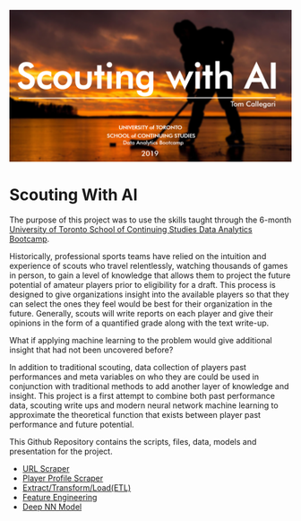 ![alt text](title_page.PNG "Exoplanets")


# Scouting With AI

The purpose of this project was to use the skills taught through the 6-month [University of Toronto School of Continuing Studies Data Analytics Bootcamp](https://bootcamp.learn.utoronto.ca/data/).

Historically, professional sports teams have relied on the intuition and experience of scouts who travel relentlessly, watching thousands of games in person, to 
gain a level of knowledge that allows them to project the future potential of amateur players prior to eligibility for a draft.  This process is designed to give organizations
insight into the available players so that they can select the ones they feel would be best for their organization in the future.  Generally, scouts will write reports on each player
and give their opinions in the form of a quantified grade along with the text write-up.

What if applying machine learning to the problem would give additional insight that had not been uncovered before?

In addition to traditional scouting, data collection of players past performances and meta variables on who they are could be used in conjunction with traditional methods to add another layer
of knowledge and insight. This project is a first attempt to combine both past performance data, scouting write ups and modern neural network machine learning to approximate the theoretical function that exists between
player past performance and future potential.

This Github Repository contains the scripts, files, data, models and presentation for the project.

* [URL Scraper](https://github.com/TomCallegari/ScoutingWithAI/blob/master/Scrapers/eliteprospects_url_scrape.py)
* [Player Profile Scraper](https://github.com/TomCallegari/ScoutingWithAI/blob/master/Scrapers/EliteProspects.py)
* [Extract/Transform/Load(ETL)](https://github.com/TomCallegari/ScoutingWithAI/blob/master/Notebooks/ETL.ipynb)
* [Feature Engineering](https://github.com/TomCallegari/ScoutingWithAI/blob/master/Notebooks/Feature_Engineering.ipynb)
* [Deep NN Model](https://github.com/TomCallegari/ScoutingWithAI/blob/master/Notebooks/Deep_NN.ipynb)

